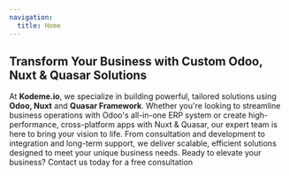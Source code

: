 ```yaml
---
navigation:
  title: Home
---
```


## Transform Your Business with Custom Odoo, Nuxt & Quasar Solutions

At **Kodeme.io**, we specialize in building powerful, tailored solutions using **Odoo, Nuxt** and **Quasar Framework**. Whether you're looking to streamline business operations with Odoo's all-in-one ERP system or create high-performance, cross-platform apps with Nuxt & Quasar, our expert team is here to bring your vision to life. From consultation and development to integration and long-term support, we deliver scalable, efficient solutions designed to meet your unique business needs. Ready to elevate your business? Contact us today for a free consultation

